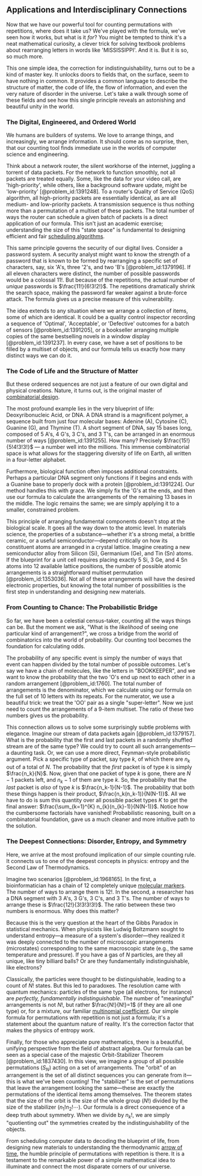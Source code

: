## Applications and Interdisciplinary Connections

Now that we have our powerful tool for counting permutations with repetitions, where does it take us? We've played with the formula, we've seen how it works, but what is it *for*? You might be tempted to think it's a neat mathematical curiosity, a clever trick for solving textbook problems about rearranging letters in words like 'MISSISSIPPI'. And it is. But it is so, so much more.

This one simple idea, the correction for indistinguishability, turns out to be a kind of master key. It unlocks doors to fields that, on the surface, seem to have nothing in common. It provides a common language to describe the structure of matter, the code of life, the flow of information, and even the very nature of disorder in the universe. Let's take a walk through some of these fields and see how this single principle reveals an astonishing and beautiful unity in the world.

### The Digital, Engineered, and Ordered World

We humans are builders of systems. We love to arrange things, and increasingly, we arrange information. It should come as no surprise, then, that our counting tool finds immediate use in the worlds of computer science and engineering.

Think about a network router, the silent workhorse of the internet, juggling a torrent of data packets. For the network to function smoothly, not all packets are treated equally. Some, like the data for your video call, are 'high-priority', while others, like a background software update, might be 'low-priority' [@problem_id:1391248]. To a router's Quality of Service (QoS) algorithm, all high-priority packets are essentially identical, as are all medium- and low-priority packets. A transmission sequence is thus nothing more than a permutation of a multiset of these packets. The total number of ways the router can schedule a given batch of packets is a direct application of our formula. This isn't just an academic exercise; understanding the size of this "state space" is fundamental to designing efficient and fair [scheduling algorithms](@article_id:262176).

This same principle governs the security of our digital lives. Consider a password system. A security analyst might want to know the strength of a password that is known to be formed by rearranging a specific set of characters, say, six 'A's, three '2's, and two 'B's [@problem_id:1379196]. If all eleven characters were distinct, the number of possible passwords would be a colossal $11!$. But because of the repetitions, the actual number of *unique* passwords is $\frac{11!}{6!3!2!}$. The repetitions dramatically shrink the search space, making the password far weaker against a brute-force attack. The formula gives us a precise measure of this vulnerability.

The idea extends to any situation where we arrange a collection of items, some of which are identical. It could be a quality control inspector recording a sequence of 'Optimal', 'Acceptable', or 'Defective' outcomes for a batch of sensors [@problem_id:1391205], or a bookseller arranging multiple copies of the same bestselling novels in a window display [@problem_id:1391237]. In every case, we have a set of positions to be filled by a multiset of objects, and our formula tells us exactly how many distinct ways we can do it.

### The Code of Life and the Structure of Matter

But these ordered sequences are not just a feature of our own digital and physical creations. Nature, it turns out, is the original master of [combinatorial design](@article_id:266151).

The most profound example lies in the very blueprint of life: Deoxyribonucleic Acid, or DNA. A DNA strand is a magnificent polymer, a sequence built from just four molecular bases: Adenine (A), Cytosine (C), Guanine (G), and Thymine (T). A short segment of DNA, say 15 bases long, composed of 5 A's, 4 G's, 3 C's, and 3 T's, can be arranged in an enormous number of ways [@problem_id:1391255]. How many? Precisely $\frac{15!}{5!4!3!3!}$ — a number well into the millions. This immense combinatorial space is what allows for the staggering diversity of life on Earth, all written in a four-letter alphabet.

Furthermore, biological function often imposes additional constraints. Perhaps a particular DNA segment only functions if it begins and ends with a Guanine base to properly dock with a protein [@problem_id:1391224]. Our method handles this with grace. We simply fix the 'G's at the ends, and then use our formula to calculate the arrangements of the remaining 13 bases in the middle. The logic remains the same; we are simply applying it to a smaller, constrained problem.

This principle of arranging fundamental components doesn't stop at the biological scale. It goes all the way down to the atomic level. In materials science, the properties of a substance—whether it's a strong metal, a brittle ceramic, or a useful semiconductor—depend critically on how its constituent atoms are arranged in a crystal lattice. Imagine creating a new semiconductor alloy from Silicon (Si), Germanium (Ge), and Tin (Sn) atoms. If the blueprint for a unit cell requires placing exactly 5 Si, 3 Ge, and 4 Sn atoms into 12 available lattice positions, the number of possible atomic arrangements is a straightforward multiset permutation [@problem_id:1353036]. Not all of these arrangements will have the desired electronic properties, but knowing the total number of possibilities is the first step in understanding and designing new materials.

### From Counting to Chance: The Probabilistic Bridge

So far, we have been a celestial census-taker, counting all the ways things can be. But the moment we ask, "What is the *likelihood* of seeing one particular kind of arrangement?", we cross a bridge from the world of combinatorics into the world of probability. Our counting tool becomes the foundation for calculating odds.

The probability of any specific event is simply the number of ways that event can happen divided by the total number of possible outcomes. Let's say we have a chain of molecules, like the letters in "BOOKKEEPER", and we want to know the probability that the two 'O's end up next to each other in a random arrangement [@problem_id:1760]. The total number of arrangements is the denominator, which we calculate using our formula on the full set of 10 letters with its repeats. For the numerator, we use a beautiful trick: we treat the 'OO' pair as a single "super-letter". Now we just need to count the arrangements of a 9-item multiset. The ratio of these two numbers gives us the probability.

This connection allows us to solve some surprisingly subtle problems with elegance. Imagine our stream of data packets again [@problem_id:1379157]. What is the probability that the first and last packets in a randomly shuffled stream are of the same type? We could try to count all such arrangements—a daunting task. Or, we can use a more direct, Feynman-style probabilistic argument. Pick a specific type of packet, say type $k$, of which there are $n_k$ out of a total of $N$. The probability that the *first* packet is of type $k$ is simply $\frac{n_k}{N}$. Now, given that one packet of type $k$ is gone, there are $N-1$ packets left, and $n_k-1$ of them are type $k$. So, the probability that the *last* packet is *also* of type $k$ is $\frac{n_k-1}{N-1}$. The probability that both these things happen is their product, $\frac{n_k(n_k-1)}{N(N-1)}$. All we have to do is sum this quantity over all possible packet types $K$ to get the final answer: $\frac{\sum_{k=1}^{K} n_{k}(n_{k}-1)}{N(N-1)}$. Notice how the cumbersome factorials have vanished! Probabilistic reasoning, built on a combinatorial foundation, gave us a much cleaner and more intuitive path to the solution.

### The Deepest Connections: Disorder, Entropy, and Symmetry

Here, we arrive at the most profound implication of our simple counting rule. It connects us to one of the deepest concepts in physics: entropy and the Second Law of Thermodynamics.

Imagine two scenarios [@problem_id:1968165]. In the first, a bioinformatician has a chain of 12 completely unique [molecular markers](@article_id:171860). The number of ways to arrange them is $12!$. In the second, a researcher has a DNA segment with 3 A's, 3 G's, 3 C's, and 3 T's. The number of ways to arrange these is $\frac{12!}{3!3!3!3!}$. The ratio between these two numbers is enormous. Why does this matter?

Because this is the very question at the heart of the Gibbs Paradox in statistical mechanics. When physicists like Ludwig Boltzmann sought to understand entropy—a measure of a system's disorder—they realized it was deeply connected to the number of microscopic arrangements (microstates) corresponding to the same macroscopic state (e.g., the same temperature and pressure). If you have a gas of $N$ particles, are they all unique, like tiny billiard balls? Or are they fundamentally indistinguishable, like electrons?

Classically, the particles were thought to be distinguishable, leading to a count of $N!$ states. But this led to paradoxes. The resolution came with quantum mechanics: particles of the same type (all electrons, for instance) are *perfectly, fundamentally indistinguishable*. The number of "meaningful" arrangements is not $N!$, but rather $\frac{N!}{N!}=1$ (if they are all one type) or, for a mixture, our familiar [multinomial coefficient](@article_id:261793). Our simple formula for permutations with repetition is not just a formula; it's a statement about the quantum nature of reality. It's the correction factor that makes the physics of entropy work.

Finally, for those who appreciate pure mathematics, there is a beautiful, unifying perspective from the field of abstract algebra. Our formula can be seen as a special case of the majestic Orbit-Stabilizer Theorem [@problem_id:1837430]. In this view, we imagine a group of all possible permutations ($S_N$) acting on a set of arrangements. The "orbit" of an arrangement is the set of all distinct sequences you can generate from it—this is what we've been counting! The "stabilizer" is the set of permutations that leave the arrangement looking the same—these are exactly the permutations of the identical items among themselves. The theorem states that the size of the orbit is the size of the whole group ($N!$) divided by the size of the stabilizer ($n_1! n_2! \cdots$). Our formula is a direct consequence of a deep truth about symmetry. When we divide by $n_k!$, we are simply "quotienting out" the symmetries created by the indistinguishability of the objects.

From scheduling computer data to decoding the blueprint of life, from designing new materials to understanding the thermodynamic [arrow of time](@article_id:143285), the humble principle of permutations with repetition is there. It is a testament to the remarkable power of a simple mathematical idea to illuminate and connect the most disparate corners of our universe.